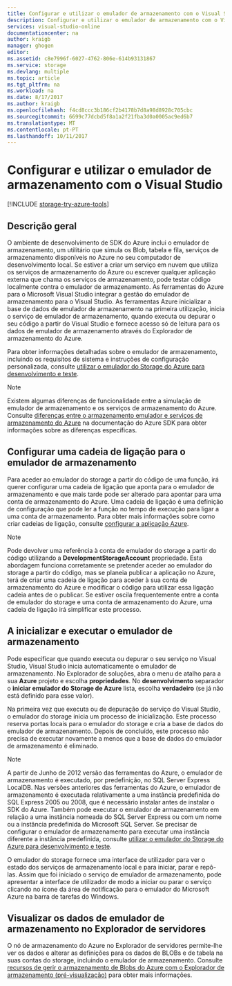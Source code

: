 ```yaml
---
title: Configurar e utilizar o emulador de armazenamento com o Visual Studio | Microsoft Docs
description: Configurar e utilizar o emulador de armazenamento com o Visual Studio
services: visual-studio-online
documentationcenter: na
author: kraigb
manager: ghogen
editor: 
ms.assetid: c8e7996f-6027-4762-806e-614b93131867
ms.service: storage
ms.devlang: multiple
ms.topic: article
ms.tgt_pltfrm: na
ms.workload: na
ms.date: 8/17/2017
ms.author: kraigb
ms.openlocfilehash: f4cd8ccc3b186cf2b4178b7d8a98d8928c705cbc
ms.sourcegitcommit: 6699c77dcbd5f8a1a2f21fba3d0a0005ac9ed6b7
ms.translationtype: MT
ms.contentlocale: pt-PT
ms.lasthandoff: 10/11/2017
---
```

# <a name="configuring-and-using-the-storage-emulator-with-visual-studio"></a>Configurar e utilizar o emulador de armazenamento com o Visual Studio
[!INCLUDE [storage-try-azure-tools](../includes/storage-try-azure-tools.md)]

## <a name="overview"></a>Descrição geral
O ambiente de desenvolvimento de SDK do Azure inclui o emulador de armazenamento, um utilitário que simula os Blob, tabela e fila, serviços de armazenamento disponíveis no Azure no seu computador de desenvolvimento local. Se estiver a criar um serviço em nuvem que utiliza os serviços de armazenamento do Azure ou escrever qualquer aplicação externa que chama os serviços de armazenamento, pode testar código localmente contra o emulador de armazenamento. As ferramentas do Azure para o Microsoft Visual Studio integrar a gestão do emulador de armazenamento para o Visual Studio. As ferramentas Azure inicializar a base de dados de emulador de armazenamento na primeira utilização, inicia o serviço de emulador de armazenamento, quando executa ou depurar o seu código a partir do Visual Studio e fornece acesso só de leitura para os dados de emulador de armazenamento através do Explorador de armazenamento do Azure.

Para obter informações detalhadas sobre o emulador de armazenamento, incluindo os requisitos de sistema e instruções de configuração personalizada, consulte [utilizar o emulador do Storage do Azure para desenvolvimento e teste](storage/common/storage-use-emulator.md).

> [!NOTE]
> Existem algumas diferenças de funcionalidade entre a simulação de emulador de armazenamento e os serviços de armazenamento do Azure. Consulte [diferenças entre o armazenamento emulador e serviços de armazenamento do Azure](storage/common/storage-use-emulator.md) na documentação do Azure SDK para obter informações sobre as diferenças específicas.
> 
> 

## <a name="configuring-a-connection-string-for-the-storage-emulator"></a>Configurar uma cadeia de ligação para o emulador de armazenamento
Para aceder ao emulador do storage a partir do código de uma função, irá querer configurar uma cadeia de ligação que aponta para o emulador de armazenamento e que mais tarde pode ser alterado para apontar para uma conta de armazenamento do Azure. Uma cadeia de ligação é uma definição de configuração que pode ler a função no tempo de execução para ligar a uma conta de armazenamento. Para obter mais informações sobre como criar cadeias de ligação, consulte [configurar a aplicação Azure](https://msdn.microsoft.com/library/azure/2da5d6ce-f74d-45a9-bf6b-b3a60c5ef74e#BK_SettingsPage).

> [!NOTE]
> Pode devolver uma referência à conta de emulador do storage a partir do código utilizando a **DevelopmentStorageAccount** propriedade. Esta abordagem funciona corretamente se pretender aceder ao emulador do storage a partir do código, mas se planeia publicar a aplicação no Azure, terá de criar uma cadeia de ligação para aceder à sua conta de armazenamento do Azure e modificar o código para utilizar essa ligação cadeia antes de o publicar. Se estiver oscila frequentemente entre a conta de emulador do storage e uma conta de armazenamento do Azure, uma cadeia de ligação irá simplificar este processo.
> 
> 

## <a name="initializing-and-running-the-storage-emulator"></a>A inicializar e executar o emulador de armazenamento
Pode especificar que quando executa ou depurar o seu serviço no Visual Studio, Visual Studio inicia automaticamente o emulador de armazenamento. No Explorador de soluções, abra o menu de atalho para a sua **Azure** projeto e escolha **propriedades**. No **desenvolvimento** separador o **iniciar emulador do Storage de Azure** lista, escolha **verdadeiro** (se já não está definido para esse valor).

Na primeira vez que executa ou de depuração do serviço do Visual Studio, o emulador do storage inicia um processo de inicialização. Este processo reserva portas locais para o emulador do storage e cria a base de dados do emulador de armazenamento. Depois de concluído, este processo não precisa de executar novamente a menos que a base de dados do emulador de armazenamento é eliminado.

> [!NOTE]
> A partir de Junho de 2012 versão das ferramentas do Azure, o emulador de armazenamento é executado, por predefinição, no SQL Server Express LocalDB. Nas versões anteriores das ferramentas do Azure, o emulador de armazenamento é executada relativamente a uma instância predefinida do SQL Express 2005 ou 2008, que é necessário instalar antes de instalar o SDK do Azure. Também pode executar o emulador de armazenamento em relação a uma instância nomeada do SQL Server Express ou com um nome ou a instância predefinida do Microsoft SQL Server. Se precisar de configurar o emulador de armazenamento para executar uma instância diferente a instância predefinida, consulte [utilizar o emulador do Storage do Azure para desenvolvimento e teste](storage/common/storage-use-emulator.md).
> 
> 

O emulador do storage fornece uma interface de utilizador para ver o estado dos serviços de armazenamento local e para iniciar, parar e repô-las. Assim que foi iniciado o serviço de emulador de armazenamento, pode apresentar a interface de utilizador de modo a iniciar ou parar o serviço clicando no ícone da área de notificação para o emulador do Microsoft Azure na barra de tarefas do Windows.

## <a name="viewing-storage-emulator-data-in-server-explorer"></a>Visualizar os dados de emulador de armazenamento no Explorador de servidores
O nó de armazenamento do Azure no Explorador de servidores permite-lhe ver os dados e alterar as definições para os dados de BLOBs e de tabela na suas contas do storage, incluindo o emulador de armazenamento. Consulte [recursos de gerir o armazenamento de Blobs do Azure com o Explorador de armazenamento (pré-visualização)](https://docs.microsoft.com/azure/vs-azure-tools-storage-explorer-blobs) para obter mais informações.

